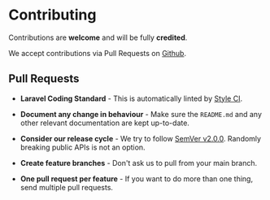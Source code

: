 # Contributing

Contributions are **welcome** and will be fully **credited**.

We accept contributions via Pull Requests on [Github](https://github.com/owenvoke/rugby-schedule).

## Pull Requests

- **Laravel Coding Standard** - This is automatically linted by [Style CI](https://styleci.io).

- **Document any change in behaviour** - Make sure the `README.md` and any other relevant documentation are kept up-to-date.

- **Consider our release cycle** - We try to follow [SemVer v2.0.0](https://semver.org). Randomly breaking public APIs is not an option.

- **Create feature branches** - Don't ask us to pull from your main branch.

- **One pull request per feature** - If you want to do more than one thing, send multiple pull requests.
